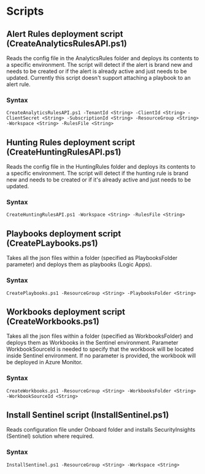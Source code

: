 # Scripts

## Alert Rules deployment script (CreateAnalyticsRulesAPI.ps1)

Reads the config file in the AnalyticsRules folder and deploys its contents to a specific environment. The script will detect if the alert is brand new and needs to be created or if the alert is already active and just needs to be updated. Currently this script doesn't support attaching a playbook to an alert rule.

### Syntax 

`CreateAnalyticsRulesAPI.ps1 -TenantId <String> -ClientId <String> -ClientSecret <String> -SubscriptionId <String> -ResourceGroup <String> -Workspace <String> -RulesFile <String>`

## Hunting Rules deployment script (CreateHuntingRulesAPI.ps1)

Reads the config file in the HuntingRules folder and deploys its contents to a specific environment. The script will detect if the hunting rule is brand new and needs to be created or if it's already active and just needs to be updated.

### Syntax

`CreateHuntingRulesAPI.ps1 -Workspace <String> -RulesFile <String>`

## Playbooks deployment script (CreatePLaybooks.ps1)

Takes all the json files within a folder (specified as PlaybooksFolder parameter) and deploys them as playbooks (Logic Apps).

### Syntax

`CreatePlaybooks.ps1 -ResourceGroup <String> -PlaybooksFolder <String>`

## Workbooks deployment script (CreateWorkbooks.ps1)

Takes all the json files within a folder (specified as WorkbooksFolder) and deploys them as Workbooks in the Sentinel environment. Parameter WorkbookSourceId is needed to specify that the workbook will be located inside Sentinel environment. If no parameter is provided, the workbook will be deployed in Azure Monitor.

### Syntax

`CreateWorkbooks.ps1 -ResourceGroup <String> -WorkbooksFolder <String> -WorkbookSourceId <String>`

## Install Sentinel script (InstallSentinel.ps1)

Reads configuration file under Onboard folder and installs SecurityInsights (Sentinel) solution where required.

### Syntax

`InstallSentinel.ps1 -ResourceGroup <String> -Workspace <String>`